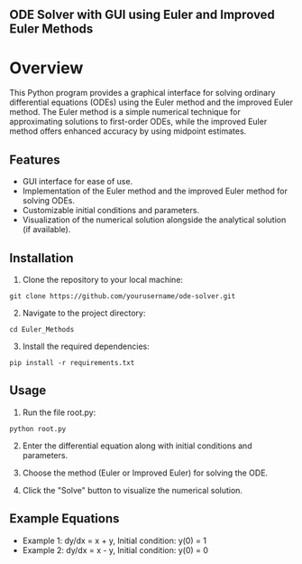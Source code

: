 ## ODE Solver with GUI using Euler and Improved Euler Methods
# Overview
This Python program provides a graphical interface for solving ordinary differential equations (ODEs) using the Euler method and the improved Euler method. The Euler method is a simple numerical technique for approximating solutions to first-order ODEs, while the improved Euler method offers enhanced accuracy by using midpoint estimates.

## Features
- GUI interface for ease of use.
- Implementation of the Euler method and the improved Euler method for solving ODEs.
- Customizable initial conditions and parameters.
- Visualization of the numerical solution alongside the analytical solution (if available).
## Installation
1. Clone the repository to your local machine:
```
git clone https://github.com/yourusername/ode-solver.git
```
2. Navigate to the project directory:
```
cd Euler_Methods
```
3. Install the required dependencies:
```
pip install -r requirements.txt
```
## Usage
1. Run the file root.py:
```
python root.py
```
2. Enter the differential equation along with initial conditions and parameters.

3. Choose the method (Euler or Improved Euler) for solving the ODE.

3. Click the "Solve" button to visualize the numerical solution.

## Example Equations
- Example 1: dy/dx = x + y, Initial condition: y(0) = 1
- Example 2: dy/dx = x - y, Initial condition: y(0) = 0
